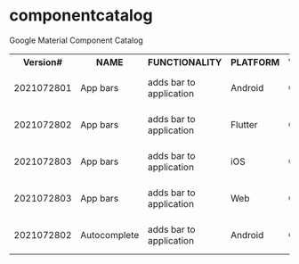 # componentcatalog
Google Material Component Catalog

<table>
  <tr><th>Version#</th><th>NAME</th><th>FUNCTIONALITY</th><th>PLATFORM</th><th>VERSION</th><th>ISSUES/QUESTIONS</th><th>SOURCE</th></tr>
  <tr><td>2021072801<td>App bars</td><td>adds bar to application</td><td>Android</td><td>Current</td><td>Should this be the name, with top/bottom subsets?</td><td>Android site</td></tr>
    <tr><td>2021072802<td>App bars</td><td>adds bar to application</td><td>Flutter</td><td>Current</td><td>Should this be the name, with top/bottom subsets?</td><td>Flutter site</td></tr>
      <tr><td>2021072803<td>App bars</td><td>adds bar to application</td><td>iOS</td><td>Current</td><td>Should this be the name, with top/bottom subsets?</td><td>iOS site</td></tr>
  <tr><td>2021072803<td>App bars</td><td>adds bar to application</td><td>Web</td><td>Current</td><td>Should this be the name, with top/bottom subsets?</td><td>Web site</td></tr>
  <tr><td>2021072802<td>Autocomplete</td><td>adds bar to application</td><td>Android</td><td>Current</td><td>Should this be the name, with top/bottom subsets?</td><td>Android site</td></tr>
  
  </table>

